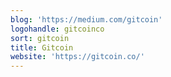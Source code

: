 ```yaml
---
blog: 'https://medium.com/gitcoin'
logohandle: gitcoinco
sort: gitcoin
title: Gitcoin
website: 'https://gitcoin.co/'
---
```

